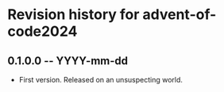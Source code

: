 # Revision history for advent-of-code2024

## 0.1.0.0 -- YYYY-mm-dd

* First version. Released on an unsuspecting world.
